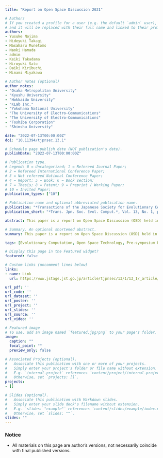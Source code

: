 ```yaml
---
title: "Report on Open Space Discussion 2021"

# Authors
# If you created a profile for a user (e.g. the default `admin` user), write the username (folder name) here 
# and it will be replaced with their full name and linked to their profile.
authors:
- Yusuke Nojima
- Hideyuki Takagi
- Masaharu Munetomo
- Naoki Hamada
- admin
- Keiki Takadama
- Hiroyuki Sato
- Daiki Kiribuchi
- Minami Miyakawa

# Author notes (optional)
author_notes:
- "Osaka Metropolitan University"
- "Kyushu University"
- "Hokkaido University"
- "KLab Inc."
- "Yokohama National University"
- "The University of Electro-Communications"
- "The University of Electro-Communications"
- "Toshiba Corporation"
- "Shinshu University"

date: "2022-07-13T00:00:00Z"
doi: "10.11394/tjpnsec.13.1"

# Schedule page publish date (NOT publication's date).
publishDate: "2022-07-13T00:00:00Z"

# Publication type.
# Legend: 0 = Uncategorized; 1 = Refereed Journal Paper;
# 2 = Refereed International Conference Paper;
# 3 = Not refereed National Conference Paper;
# 4 = Report; 5 = Book; 6 = Book section;
# 7 = Thesis; 8 = Patent; 9 = Preprint / Working Paper;
# 10 = Invited Paper;
publication_types: ["10"]

# Publication name and optional abbreviated publication name.
publication: "*Transactions of the Japanese Society for Evolutionary Computation*, Vol. 13, No. 1, pp. 1--9 (in Japanese)"
publication_short: "*Trans. Jpn. Soc. Evol. Comput.*, Vol. 13, No. 1, pp. 1--9 (in Japanese)"

abstract: This paper is a report on Open Space Discussion (OSD) held in Evolutionary Computation Symposium 2021. The purpose of OSD is to share and discuss problems at hand and future research targets related to evolutionary computation. Discussion topics are voluntarily proposed by some of the participants, and other participants freely choose one to join in the discussion. Through free discussions based on the open space technology framework, it is expected that participants will have new research ideas and start some collaborations. This paper gives the concept of OSD and introduces six topics discussed this year. This paper also shows the responses to the questionnaire on OSD for future discussions, collaborations, and related events.

# Summary. An optional shortened abstract.
summary: This paper is a report on Open Space Discussion (OSD) held in Evolutionary Computation Symposium 2021.

tags: [Evolutionary Computation, Open Space Technology, Pre-symposium Event]

# Display this page in the Featured widget?
featured: false

# Custom links (uncomment lines below)
links:
- name: Link
  url: https://www.jstage.jst.go.jp/article/tjpnsec/13/1/13_1/_article/-char/ja/

url_pdf: ''
url_code: ''
url_dataset: ''
url_poster: ''
url_project: ''
url_slides: ''
url_source: ''
url_video: ''

# Featured image
# To use, add an image named `featured.jpg/png` to your page's folder. 
image:
  caption: ""
  focal_point: ""
  preview_only: false

# Associated Projects (optional).
#   Associate this publication with one or more of your projects.
#   Simply enter your project's folder or file name without extension.
#   E.g. `internal-project` references `content/project/internal-project/index.md`.
#   Otherwise, set `projects: []`.
projects:
- []

# Slides (optional).
#   Associate this publication with Markdown slides.
#   Simply enter your slide deck's filename without extension.
#   E.g. `slides: "example"` references `content/slides/example/index.md`.
#   Otherwise, set `slides: ""`.
slides: ""
---
```


### Notice

- All materials on this page are author’s versions, not necessarily coincide with final published versions.
